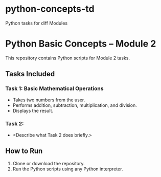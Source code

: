 # python-concepts-td
Python tasks for diff Modules

# Python Basic Concepts – Module 2

This repository contains Python scripts for Module 2 tasks.

## Tasks Included

### Task 1: Basic Mathematical Operations
- Takes two numbers from the user.
- Performs addition, subtraction, multiplication, and division.
- Displays the result.

### Task 2: <Add your Task Title>
- <Describe what Task 2 does briefly.>

## How to Run
1. Clone or download the repository.
2. Run the Python scripts using any Python interpreter.

